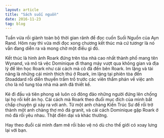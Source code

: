 ```yaml
---
layout: article 
title: "Sách suối nguồn"
date: 2016-11-23
tag: blog
---
```

Tuần vừa rồi giành toàn bộ thời gian rãnh để đọc cuốn Suối Nguồn của Ayn Rand. Hôm nay thì vừa mới đọc xong chương kết thúc mà cứ tươngr là nó vẫn đang diễn ra và mong chờ một điều gì đó.

Kết thúc là hình ảnh Roark đứng trên tòa nhà cao nhất thành phố mang tên Wynand, và mô tả vệc Dominique đi thang máy vượt qua không gian và địa lý để lên học Roark
như cái cách mà cô đã đến bên Roark. Im lặng và tài năng là những cái mình thích thú ở Roark, im lặng tại phiên tòa đền Stoaddard 
rồi diễn thuyến trầm trồ trước các viên thẩm phán về việc anh cho là nổ tung tòa nhà mà anh đã thiết kế.

Kẻ đi đầu và tiên phong sẽ luôn có đông đảo những người đứng lên chống lại họ rồi kết án họ. Cái cách mà Roark theo đuổi mục đích của
mình bất chấp chuyện gì xảy ra với anh. Từ một anh chàng Kiến Trúc Sư để rồi trở thành một anh chàng thợ mỏ đá granit, và cái cách Dominique gặp Roark ở mỏ đá rồi yêu nhau. Thật điên dại và khác thường. 

Hay theo đuổi cái mình đam mê rồi bảo vệ nó dù cho thế giới có xoay lưng lại với bạn.
